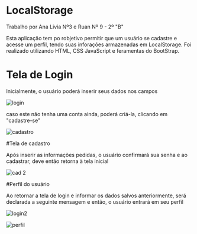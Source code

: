 # LocalStorage
Trabalho por Ana Livia Nº3 e Ruan Nº 9 - 2º "B"

Esta aplicação tem po robjetivo permitir que um usuário se cadastre e acesse um perfil, tendo suas inforações armazenadas em LocalStorage. Foi realizado utilizando HTML, CSS JavaScript e feramentas do BootStrap.

# Tela de Login

Inicialmente, o usuário poderá inserir seus dados nos campos

![login](https://github.com/liviacarvalho07/LocalStorage/assets/111568402/c76168a4-f6ce-484d-a5a1-926edc98868f)

caso este não tenha uma conta ainda, poderá criá-la, clicando em "cadastre-se"

![cadastro](https://github.com/liviacarvalho07/LocalStorage/assets/111568402/c18d7542-9866-4812-9105-daf90a45a69f)

#Tela de cadastro 

Após inserir as informações pedidas, o usuário confirmará sua senha e ao cadastrar, deve então retorna à tela inicial

![cad 2](https://github.com/liviacarvalho07/LocalStorage/assets/111568402/dd2af6dd-760e-4c06-a21f-9ffc500688b2)

#Perfil do usuário

Ao retornar a tela de login e informar os dados salvos anteriormente, será declarada a seguinte mensagem e então, o usuário entrará em seu perfil

![login2](https://github.com/liviacarvalho07/LocalStorage/assets/111568402/c928ebaf-5ce7-49db-b597-6fdf2b50c205)

![perfil](https://github.com/liviacarvalho07/LocalStorage/assets/111568402/a2e2bd9d-e0de-4f25-bc19-eadc72a272be)

